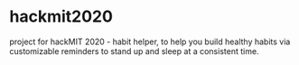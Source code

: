 # hackmit2020
project for hackMIT 2020 - habit helper, to help you build healthy habits via customizable reminders to stand up and sleep at a consistent time. 
